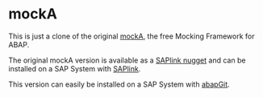 # mockA
This is just a clone of the original [mockA](https://github.com/uweku/mockA), the free Mocking Framework for ABAP.

The original mockA version is available as a [SAPlink nugget](https://github.com/uweku/mockA/tree/master/mockA_build) and can be installed on a SAP System with [SAPlink](http://saplink.org).

This version can easily be installed on a SAP System with [abapGit](https://github.com/larshp/abapGit).
